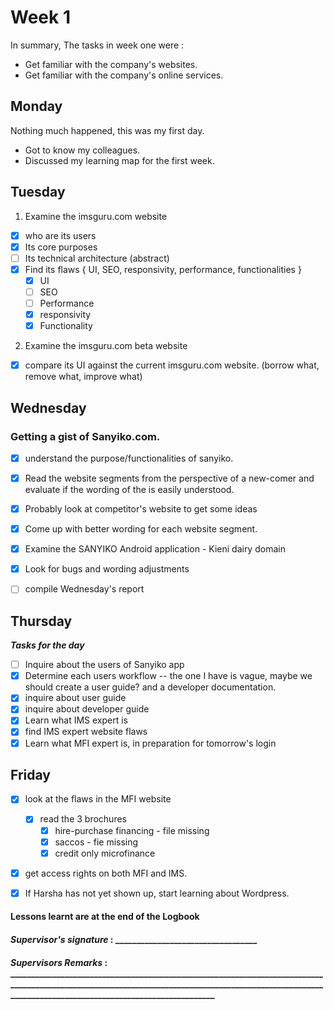 # Week 1
In summary, The tasks in week one were :
- Get familiar with the company's websites.
- Get familiar with the company's online services.


## Monday
Nothing much happened, this was my first day.
- Got to know my colleagues.
- Discussed my learning map for the first week.

## Tuesday
1. Examine the imsguru.com website
- [x] who are its users
- [x] Its core purposes
- [ ] Its technical architecture (abstract)
- [x] Find its flaws { UI, SEO, responsivity, performance, functionalities }
  - [x] UI
  - [ ] SEO
  - [ ] Performance
  - [x] responsivity
  - [x] Functionality

2. Examine the imsguru.com  beta website
- [x] compare its UI against the current imsguru.com website. (borrow what, remove what, improve what)

## Wednesday
### Getting a gist of Sanyiko.com.
- [x] understand the purpose/functionalities of sanyiko.
- [x] Read the website segments from the perspective of a new-comer and evaluate if the wording of the is easily understood.
- [x] Probably look at competitor's website to get some ideas
- [x] Come up with better wording for each website segment.
- [x] Examine the SANYIKO Android application - Kieni dairy domain
- [x] Look for bugs and wording adjustments
- [ ] compile Wednesday's report



## Thursday
***Tasks for the day***
- [ ] Inquire about the users of Sanyiko app
- [x] Determine each users workflow -- the one I have is vague, maybe we should create a user guide? and a developer documentation.
- [x] inquire about user guide
- [x] inquire about developer guide
- [x] Learn what IMS expert is
- [x] find IMS expert website flaws
- [x] Learn what MFI expert is, in preparation for tomorrow's login

## Friday
- [x] look at the flaws in the MFI website
  - [x] read the 3 brochures
    - [x] hire-purchase financing - file missing
    - [x] saccos - fie missing
    - [x] credit only microfinance
- [x] get access rights on both MFI and IMS.
- [x] If Harsha has not yet shown up, start learning about Wordpress.


#### Lessons learnt are at the end of the Logbook

#### *Supervisor's signature* : __________________________________
#### *Supervisors Remarks* : _______________________________________________________________________________________________________________________________________________________________________________________________________
